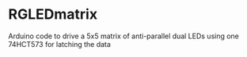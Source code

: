 RGLEDmatrix
===========

Arduino code to drive a 5x5 matrix of anti-parallel dual LEDs using one 74HCT573 for latching the data
